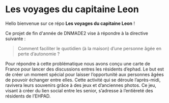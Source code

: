 # Les voyages du capitaine Leon

Hello bienvenue sur ce répo **Les voyages du capitaine Leon** !

Ce projet de fin d'année de DNMADE2 vise à répondre à la directive suivante :
> Comment faciliter le quotidien (à la maison) d’une personne âgée en perte d’autonomie ?

Pour répondre à cette problématique nous avons conçu une carte de France pour lancer des discussions entres les résidents d’ephad. Le but est de créer un moment spécial pour laisser l’opportunité aux personnes âgées de pouvoir échanger entre elles. Cette activité qui se déroule l’après-midi, ravivera leurs souvenirs grâce à des jeux et d’anciennes photos. Ce jeu, visant à créer du lien social entre les senior, s’adresse à l’entièreté des résidents de l’EHPAD.
